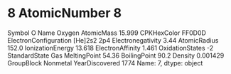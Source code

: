 # 8 AtomicNumber                       8
Symbol                             O
Name                          Oxygen
AtomicMass                    15.999
CPKHexColor                   FF0D0D
ElectronConfiguration    [He]2s2 2p4
Electronegativity               3.44
AtomicRadius                   152.0
IonizationEnergy              13.618
ElectronAffinity               1.461
OxidationStates                   -2
StandardState                    Gas
MeltingPoint                   54.36
BoilingPoint                    90.2
Density                     0.001429
GroupBlock                  Nonmetal
YearDiscovered                  1774
Name: 7, dtype: object